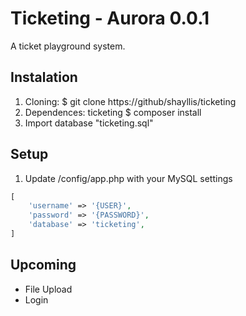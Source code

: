 # Ticketing - Aurora 0.0.1
A ticket playground system.
## Instalation
1. Cloning:  $ git clone https://github/shayllis/ticketing
1. Dependences: ticketing $ composer install
1. Import database "ticketing.sql"
## Setup
1. Update /config/app.php with your MySQL settings
```php
[
    'username' => '{USER}',
    'password' => '{PASSWORD}',
    'database' => 'ticketing',
]
```
## Upcoming
* File Upload
* Login
